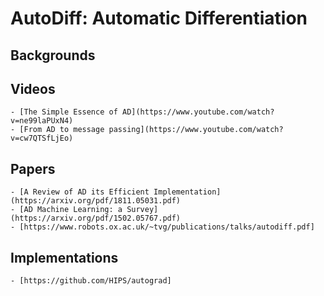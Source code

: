 # AutoDiff: Automatic Differentiation

## Backgrounds

## Videos
    - [The Simple Essence of AD](https://www.youtube.com/watch?v=ne99laPUxN4)
    - [From AD to message passing](https://www.youtube.com/watch?v=cw7QTSfLjEo)

## Papers
    - [A Review of AD its Efficient Implementation](https://arxiv.org/pdf/1811.05031.pdf)
    - [AD Machine Learning: a Survey](https://arxiv.org/pdf/1502.05767.pdf)
    - [https://www.robots.ox.ac.uk/~tvg/publications/talks/autodiff.pdf]

## Implementations
    - [https://github.com/HIPS/autograd]
